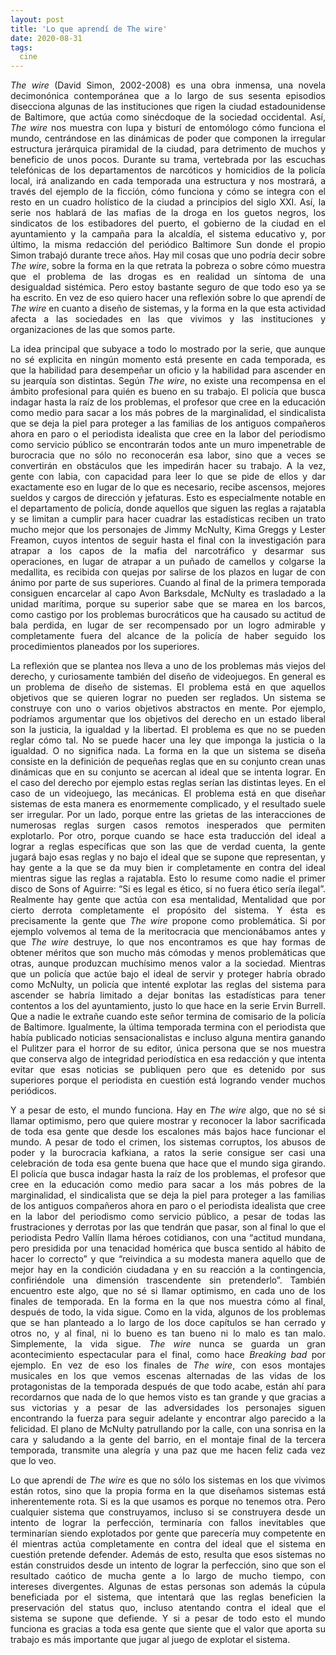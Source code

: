 ```yaml
---
layout: post
title: 'Lo que aprendí de The wire'
date: 2020-08-31
tags:
  cine
---
```

<p style='text-align: justify;'><i>The wire</i> (David Simon, 2002-2008) es una obra inmensa, una novela decimonónica contemporánea que a lo largo de sus sesenta episodios disecciona algunas de las instituciones que rigen la ciudad estadounidense de Baltimore, que actúa como sinécdoque de la sociedad occidental. Así, <i>The wire</i> nos muestra con lupa y bisturí de entomólogo cómo funciona el mundo, centrándose en las dinámicas de poder que componen la irregular estructura jerárquica piramidal de la ciudad, para detrimento de muchos y beneficio de unos pocos. Durante su trama, vertebrada por las escuchas telefónicas de los departamentos de narcóticos y homicidios de la policía local, irá analizando en cada temporada una estructura y nos mostrará, a través del ejemplo de la ficción, cómo funciona y cómo se integra con el resto en un cuadro holístico de la ciudad a principios del siglo XXI. Así, la serie nos hablará de las mafias de la droga en los guetos negros, los sindicatos de los estibadores del puerto, el gobierno de la ciudad en el ayuntamiento y la campaña para la alcaldía, el sistema educativo y, por último, la misma redacción del periódico Baltimore Sun donde el propio Simon trabajó durante trece años. Hay mil cosas que uno podría decir sobre <i>The wire</i>, sobre la forma en la que retrata la pobreza o sobre cómo muestra que el problema de las drogas es en realidad un síntoma de una desigualdad sistémica. Pero estoy bastante seguro de que todo eso ya se ha escrito. En vez de eso quiero hacer una reflexión sobre lo que aprendí de <i>The wire</i> en cuanto a diseño de sistemas, y la forma en la que esta actividad afecta a las sociedades en las que vivimos y las instituciones y organizaciones de las que somos parte.</p>

<p style='text-align: justify;'>La idea principal que subyace a todo lo mostrado por la serie, que aunque no sé explicita en ningún momento está presente en cada temporada, es que la habilidad para desempeñar un oficio y la habilidad para ascender en su jearquía son distintas. Según <i>The wire</i>, no existe una recompensa en el ámbito profesional para quién es bueno en su trabajo. El policía que busca indagar hasta la raíz de los problemas, el profesor que cree en la educación como medio para sacar a los más pobres de la marginalidad, el sindicalista que se deja la piel para proteger a las familias de los antiguos compañeros ahora en paro o el periodista idealista que cree en la labor del periodismo como servicio público se encontrarán todos ante un muro impenetrable de burocracia que no sólo no reconocerán esa labor, sino que a veces se convertirán en obstáculos que les impedirán hacer su trabajo. A la vez, gente con labia, con capacidad para leer lo que se pide de ellos y dar exactamente eso en lugar de lo que es necesario, recibe ascensos, mejores sueldos y cargos de dirección y jefaturas. Esto es especialmente notable en el departamento de policía, donde aquellos que siguen las reglas a rajatabla y se limitan a cumplir para hacer cuadrar las estadísticas reciben un trato mucho mejor que los personajes de Jimmy McNulty, Kima Greggs y Lester Freamon, cuyos intentos de seguir hasta el final con la investigación para atrapar a los capos de la mafia del narcotráfico y desarmar sus operaciones, en lugar de atrapar a un puñado de camellos y colgarse la medallita, es recibida con quejas por salirse de los plazos en lugar de con ánimo por parte de sus superiores. Cuando al final de la primera temporada consiguen encarcelar al capo Avon Barksdale, McNulty es trasladado a la unidad marítima, porque su superior sabe que se marea en los barcos, como castigo por los problemas burocráticos que ha causado su actitud de bala perdida, en lugar de ser recompensado por un logro admirable y completamente fuera del alcance de la policía de haber seguido los procedimientos planeados por los superiores.</p>

<p style='text-align: justify;'>La reflexión que se plantea nos lleva a uno de los problemas más viejos del derecho, y curiosamente también del diseño de videojuegos. En general es un problema de diseño de sistemas. El problema está en que aquellos objetivos que se quieren lograr no pueden ser reglados. Un sistema se construye con uno o varios objetivos abstractos en mente. Por ejemplo, podríamos argumentar que los objetivos del derecho en un estado liberal son la justicia, la igualdad y la libertad. El problema es que no se pueden reglar cómo tal. No se puede hacer una ley que imponga la justicia o la igualdad. O no significa nada. La forma en la que un sistema se diseña consiste en la definición de pequeñas reglas que en su conjunto crean unas dinámicas que en su conjunto se acercan al ideal que se intenta lograr. En el caso del derecho por ejemplo estas reglas serían las distintas leyes. En el caso de un videojuego, las mecánicas. El problema está en que diseñar sistemas de esta manera es enormemente complicado, y el resultado suele ser irregular. Por un lado, porque entre las grietas de las interacciones de numerosas reglas surgen casos remotos inesperados que permiten explotarlo. Por otro, porque cuando se hace esta traducción del ideal a lograr a reglas específicas que son las que de verdad cuenta, la gente jugará bajo esas reglas y no bajo el ideal que se supone que representan, y hay gente a la que se da muy bien ir completamente en contra del ideal mientras sigue las reglas a rajatabla. Esto lo resume como nadie el primer disco de Sons of Aguirre: “Si es legal es ético, si no fuera ético sería ilegal”. Realmente hay gente que actúa con esa mentalidad, Mentalidad que por cierto derrota completamente el propósito del sistema. Y ésta es precisamente la gente que <i>The wire</i> propone como problemática. Si por ejemplo volvemos al tema de la meritocracia que mencionábamos antes y que <i>The wire</i> destruye, lo que nos encontramos es que hay formas de obtener méritos que son mucho más cómodas y menos problemáticas que otras, aunque produzcan muchísimo menos valor a la sociedad. Mientras que un policía que actúe bajo el ideal de servir y proteger habría obrado como McNulty, un policía que intenté explotar las reglas del sistema para ascender se habría limitado a dejar bonitas las estadísticas para tener contentos a los del ayuntamiento, justo lo que hace en la serie Ervin Burrell. Que a nadie le extrañe cuando este señor termina de comisario de la policía de Baltimore. Igualmente, la última temporada termina con el periodista que había publicado noticias sensacionalistas e incluso alguna mentira ganando el Pulitzer para el horror de su editor, única persona que se nos muestra que conserva algo de integridad periodística en esa redacción y que intenta evitar que esas noticias se publiquen pero que es detenido por sus superiores porque el periodista en cuestión está logrando vender muchos periódicos.</p>

<p style='text-align: justify;'>Y a pesar de esto, el mundo funciona. Hay en <i>The wire</i> algo, que no sé si llamar optimismo, pero que quiere mostrar y reconocer la labor sacrificada de toda esa gente que desde los escalones más bajos hace funcionar el mundo. A pesar de todo el crimen, los sistemas corruptos, los abusos de poder y la burocracia kafkiana, a ratos la serie consigue ser casi una celebración de toda esa gente buena que hace que el mundo siga girando. El policía que busca indagar hasta la raíz de los problemas, el profesor que cree en la educación como medio para sacar a los más pobres de la marginalidad, el sindicalista que se deja la piel para proteger a las familias de los antiguos compañeros ahora en paro o el periodista idealista que cree en la labor del periodismo como servicio público, a pesar de todas las frustraciones y derrotas por las que tendrán que pasar, son al final lo que el periodista Pedro Vallín llama héroes cotidianos, con una “actitud mundana, pero presidida por una tenacidad homérica que busca sentido al hábito de hacer lo correcto” y que “reivindica a su modesta manera aquello que de mejor hay en la condición ciudadana y en su reacción a la contingencia, confiriéndole una dimensión trascendente sin pretenderlo”. También encuentro este algo, que no sé si llamar optimismo, en cada uno de los finales de temporada. En la forma en la que nos muestra cómo al final, después de todo, la vida sigue. Como en la vida, algunos de los problemas que se han planteado a lo largo de los doce capítulos se han cerrado y otros no, y al final, ni lo bueno es tan bueno ni lo malo es tan malo. Simplemente, la vida sigue. <i>The wire</i> nunca se guarda un gran acontecimiento espectacular para el final, como hace <i>Breaking bad</i> por ejemplo. En vez de eso los finales de <i>The wire</i>, con esos montajes musicales en los que vemos escenas alternadas de las vidas de los protagonistas de la temporada después de que todo acabe, están ahí para recordarnos que nada de lo que hemos visto es tan grande y que gracias a sus victorias y a pesar de las adversidades los personajes siguen encontrando la fuerza para seguir adelante y encontrar algo parecido a la felicidad. El plano de McNulty patrullando por la calle, con una sonrisa en la cara y saludando a la gente del barrio, en el montaje final de la tercera temporada, transmite una alegría y una paz que me hacen feliz cada vez que lo veo.</p>

<p style='text-align: justify;'>Lo que aprendí de <i>The wire</i> es que no sólo los sistemas en los que vivimos están rotos, sino que la propia forma en la que diseñamos sistemas está inherentemente rota. Si es la que usamos es porque no tenemos otra. Pero cualquier sistema que construyamos, incluso si se construyera desde un intento de lograr la perfección, terminaría con fallos inevitables que terminarían siendo explotados por gente que parecería muy competente en él mientras actúa completamente en contra del ideal que el sistema en cuestión pretende defender. Además de esto, resulta que esos sistemas no están construidos desde un intento de lograr la perfección, sino que son el resultado caótico de mucha gente a lo largo de mucho tiempo, con intereses divergentes. Algunas de estas personas son además la cúpula beneficiada por el sistema, que intentará que las reglas beneficien la preservación del status quo, incluso atentando contra el ideal que el sistema se supone que defiende. Y si a pesar de todo esto el mundo funciona es gracias a toda esa gente que siente que el valor que aporta su trabajo es más importante que jugar al juego de explotar el sistema.</p>
